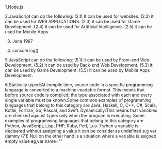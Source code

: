 1.Node.js

2.JavaScript can do the following:
 (2.1) It can be used for websites.
 (2.2) it can be used for WEB APPLICATIONS.
 (2.3) it can be used for Game Development.
 (2.4) it can be used for Artificial Intelligence.
 (2.5) it can be used for Mobile Apps.

3. June 1997

4. console.log()

5.JavaScript can do the following:
 (5.1) It can be used by Front-end Web Development.
 (5.2) it can be used by Back-end Web Development.
 (5.3) it can be used by Game Development.
 (5.5) it can be used by Mobile Apps Development.

6.Statically typed:At compile time, source code in a specific programming language is converted to a machine-readable format. This means that before source code is compiled, the type associated with each and every single variable must be known.Some common examples of programming languages that belong to this category are Java, Haskell, C, C++, C#, Scala, Kotlin, Fortran, Go, Pascal, and Swift. 
 Dynamically:This means that variables are checked against types only when the program is executing. Some examples of programming languages that belong to this category are Python, JavaScript, Lisp, PHP, Ruby, Perl, Lua.
7.when a variable is decleared without assigning a value it can be consider as undefined e.g var dammy
(7.1) Null on the other hand is a situation where a variable is asigned empty value eg,var name=""
